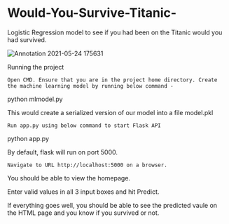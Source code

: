 
# Would-You-Survive-Titanic-
Logistic Regression model to see if you had been on the Titanic would you had survived.

![Annotation 2021-05-24 175631](https://user-images.githubusercontent.com/68852047/119347676-7aca9300-bcb9-11eb-957b-b622481212eb.png)


Running the project

    Open CMD. Ensure that you are in the project home directory. Create the machine learning model by running below command -

python mlmodel.py

This would create a serialized version of our model into a file model.pkl

    Run app.py using below command to start Flask API

python app.py

By default, flask will run on port 5000.

    Navigate to URL http://localhost:5000 on a browser.

You should be able to view the homepage.

Enter valid values in all 3 input boxes and hit Predict.

If everything goes well, you should be able to see the predicted vaule on the HTML page and you know if you survived or not.
